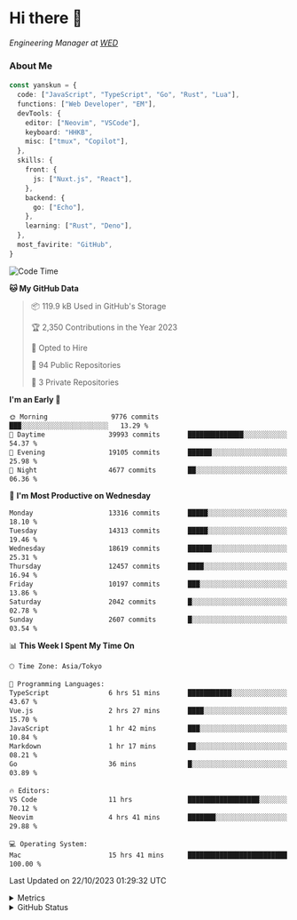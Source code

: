 # Hi there&nbsp;:wave:

<!-- ![Alt text](https://spotify-recently-played-readme.vercel.app/api?user=31kynbuubkiu3r4qh4hjuaglhfay) -->

_Engineering Manager at [WED](https://github.com/wedinc)_

### About Me

```ts
const yanskun = {
  code: ["JavaScript", "TypeScript", "Go", "Rust", "Lua"],
  functions: ["Web Developer", "EM"],
  devTools: {
    editor: ["Neovim", "VSCode"],
    keyboard: "HHKB",
    misc: ["tmux", "Copilot"],
  },
  skills: {
    front: {
      js: ["Nuxt.js", "React"],
    },
    backend: {
      go: ["Echo"],
    },
    learning: ["Rust", "Deno"],
  },
  most_favirite: "GitHub",
}
```

<!--START_SECTION:waka-->
![Code Time](http://img.shields.io/badge/Code%20Time-519%20hrs%2018%20mins-blue)

**🐱 My GitHub Data** 

> 📦 119.9 kB Used in GitHub's Storage 
 > 
> 🏆 2,350 Contributions in the Year 2023
 > 
> 💼 Opted to Hire
 > 
> 📜 94 Public Repositories 
 > 
> 🔑 3 Private Repositories 
 > 
**I'm an Early 🐤** 

```text
🌞 Morning                9776 commits        ███░░░░░░░░░░░░░░░░░░░░░░   13.29 % 
🌆 Daytime                39993 commits       ██████████████░░░░░░░░░░░   54.37 % 
🌃 Evening                19105 commits       ██████░░░░░░░░░░░░░░░░░░░   25.98 % 
🌙 Night                  4677 commits        ██░░░░░░░░░░░░░░░░░░░░░░░   06.36 % 
```
📅 **I'm Most Productive on Wednesday** 

```text
Monday                   13316 commits       █████░░░░░░░░░░░░░░░░░░░░   18.10 % 
Tuesday                  14313 commits       █████░░░░░░░░░░░░░░░░░░░░   19.46 % 
Wednesday                18619 commits       ██████░░░░░░░░░░░░░░░░░░░   25.31 % 
Thursday                 12457 commits       ████░░░░░░░░░░░░░░░░░░░░░   16.94 % 
Friday                   10197 commits       ███░░░░░░░░░░░░░░░░░░░░░░   13.86 % 
Saturday                 2042 commits        █░░░░░░░░░░░░░░░░░░░░░░░░   02.78 % 
Sunday                   2607 commits        █░░░░░░░░░░░░░░░░░░░░░░░░   03.54 % 
```


📊 **This Week I Spent My Time On** 

```text
🕑︎ Time Zone: Asia/Tokyo

💬 Programming Languages: 
TypeScript               6 hrs 51 mins       ███████████░░░░░░░░░░░░░░   43.67 % 
Vue.js                   2 hrs 27 mins       ████░░░░░░░░░░░░░░░░░░░░░   15.70 % 
JavaScript               1 hr 42 mins        ███░░░░░░░░░░░░░░░░░░░░░░   10.84 % 
Markdown                 1 hr 17 mins        ██░░░░░░░░░░░░░░░░░░░░░░░   08.21 % 
Go                       36 mins             █░░░░░░░░░░░░░░░░░░░░░░░░   03.89 % 

🔥 Editors: 
VS Code                  11 hrs              ██████████████████░░░░░░░   70.12 % 
Neovim                   4 hrs 41 mins       ███████░░░░░░░░░░░░░░░░░░   29.88 % 

💻 Operating System: 
Mac                      15 hrs 41 mins      █████████████████████████   100.00 % 
```


 Last Updated on 22/10/2023 01:29:32 UTC
<!--END_SECTION:waka-->

<details>
  <summary>Metrics</summary>
  <img src="https://github.com/yanskun/yanskun/blob/main/github-metrics.svg" alt="Metrics">
</details>

<details>
  <summary>GitHub Status</summary>
  <picture>
    <source media="(prefers-color-scheme: dark)" srcset="https://raw.githubusercontent.com/yanskun/yanskun/master/profile-summary-card-output/nord_dark/0-profile-details.svg">
   <img src="https://raw.githubusercontent.com/yanskun/yanskun/master/profile-summary-card-output/default/0-profile-details.svg">
  </picture>
  <br>
  <picture>
    <source media="(prefers-color-scheme: dark)" srcset="https://raw.githubusercontent.com/yanskun/yanskun/master/profile-summary-card-output/nord_dark/1-repos-per-language.svg">
   <img src="https://raw.githubusercontent.com/yanskun/yanskun/master/profile-summary-card-output/default/1-repos-per-language.svg">
  </picture>
  <picture>
    <source media="(prefers-color-scheme: dark)" srcset="https://raw.githubusercontent.com/yanskun/yanskun/master/profile-summary-card-output/nord_dark/2-most-commit-language.svg">
   <img src="https://raw.githubusercontent.com/yanskun/yanskun/master/profile-summary-card-output/default/2-most-commit-language.svg">
  </picture>
  <br>
  <picture>
    <source media="(prefers-color-scheme: dark)" srcset="https://raw.githubusercontent.com/yanskun/yanskun/master/profile-summary-card-output/nord_dark/3-stats.svg">
   <img src="https://raw.githubusercontent.com/yanskun/yanskun/master/profile-summary-card-output/default/3-stats.svg">
  </picture>
  <picture>
    <source media="(prefers-color-scheme: dark)" srcset="https://raw.githubusercontent.com/yanskun/yanskun/master/profile-summary-card-output/nord_dark/4-productive-time.svg">
   <img src="https://raw.githubusercontent.com/yanskun/yanskun/master/profile-summary-card-output/default/4-productive-time.svg">
  </picture>
</details>
